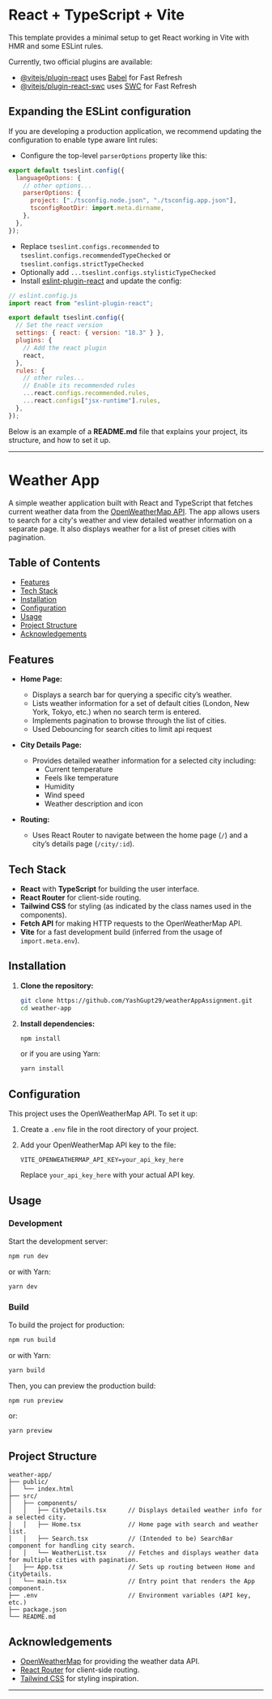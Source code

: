 # React + TypeScript + Vite

This template provides a minimal setup to get React working in Vite with HMR and some ESLint rules.

Currently, two official plugins are available:

- [@vitejs/plugin-react](https://github.com/vitejs/vite-plugin-react/blob/main/packages/plugin-react/README.md) uses [Babel](https://babeljs.io/) for Fast Refresh
- [@vitejs/plugin-react-swc](https://github.com/vitejs/vite-plugin-react-swc) uses [SWC](https://swc.rs/) for Fast Refresh

## Expanding the ESLint configuration

If you are developing a production application, we recommend updating the configuration to enable type aware lint rules:

- Configure the top-level `parserOptions` property like this:

```js
export default tseslint.config({
  languageOptions: {
    // other options...
    parserOptions: {
      project: ["./tsconfig.node.json", "./tsconfig.app.json"],
      tsconfigRootDir: import.meta.dirname,
    },
  },
});
```

- Replace `tseslint.configs.recommended` to `tseslint.configs.recommendedTypeChecked` or `tseslint.configs.strictTypeChecked`
- Optionally add `...tseslint.configs.stylisticTypeChecked`
- Install [eslint-plugin-react](https://github.com/jsx-eslint/eslint-plugin-react) and update the config:

```js
// eslint.config.js
import react from "eslint-plugin-react";

export default tseslint.config({
  // Set the react version
  settings: { react: { version: "18.3" } },
  plugins: {
    // Add the react plugin
    react,
  },
  rules: {
    // other rules...
    // Enable its recommended rules
    ...react.configs.recommended.rules,
    ...react.configs["jsx-runtime"].rules,
  },
});
```

Below is an example of a **README.md** file that explains your project, its structure, and how to set it up.

---

# Weather App

A simple weather application built with React and TypeScript that fetches current weather data from the [OpenWeatherMap API](https://openweathermap.org/api). The app allows users to search for a city's weather and view detailed weather information on a separate page. It also displays weather for a list of preset cities with pagination.

## Table of Contents

- [Features](#features)
- [Tech Stack](#tech-stack)
- [Installation](#installation)
- [Configuration](#configuration)
- [Usage](#usage)
- [Project Structure](#project-structure)
- [Acknowledgements](#acknowledgements)

## Features

- **Home Page:**

  - Displays a search bar for querying a specific city’s weather.
  - Lists weather information for a set of default cities (London, New York, Tokyo, etc.) when no search term is entered.
  - Implements pagination to browse through the list of cities.
  - Used Debouncing for search cities to limit api request

- **City Details Page:**

  - Provides detailed weather information for a selected city including:
    - Current temperature
    - Feels like temperature
    - Humidity
    - Wind speed
    - Weather description and icon

- **Routing:**
  - Uses React Router to navigate between the home page (`/`) and a city’s details page (`/city/:id`).

## Tech Stack

- **React** with **TypeScript** for building the user interface.
- **React Router** for client-side routing.
- **Tailwind CSS** for styling (as indicated by the class names used in the components).
- **Fetch API** for making HTTP requests to the OpenWeatherMap API.
- **Vite** for a fast development build (inferred from the usage of `import.meta.env`).

## Installation

1. **Clone the repository:**

   ```bash
   git clone https://github.com/YashGupt29/weatherAppAssignment.git
   cd weather-app
   ```

2. **Install dependencies:**

   ```bash
   npm install
   ```

   or if you are using Yarn:

   ```bash
   yarn install
   ```

## Configuration

This project uses the OpenWeatherMap API. To set it up:

1. Create a `.env` file in the root directory of your project.

2. Add your OpenWeatherMap API key to the file:

   ```env
   VITE_OPENWEATHERMAP_API_KEY=your_api_key_here
   ```

   Replace `your_api_key_here` with your actual API key.

## Usage

### Development

Start the development server:

```bash
npm run dev
```

or with Yarn:

```bash
yarn dev
```

### Build

To build the project for production:

```bash
npm run build
```

or with Yarn:

```bash
yarn build
```

Then, you can preview the production build:

```bash
npm run preview
```

or:

```bash
yarn preview
```

## Project Structure

```
weather-app/
├── public/
│   └── index.html
├── src/
│   ├── components/
│   │   ├── CityDetails.tsx      // Displays detailed weather info for a selected city.
│   │   ├── Home.tsx             // Home page with search and weather list.
│   │   ├── Search.tsx           // (Intended to be) SearchBar component for handling city search.
│   │   └── WeatherList.tsx      // Fetches and displays weather data for multiple cities with pagination.
│   ├── App.tsx                  // Sets up routing between Home and CityDetails.
│   └── main.tsx                 // Entry point that renders the App component.
├── .env                         // Environment variables (API key, etc.)
├── package.json
└── README.md
```

## Acknowledgements

- [OpenWeatherMap](https://openweathermap.org/) for providing the weather data API.
- [React Router](https://reactrouter.com/) for client-side routing.
- [Tailwind CSS](https://tailwindcss.com/) for styling inspiration.

---
